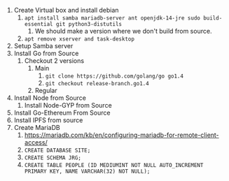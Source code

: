 1. Create Virtual box and install debian
   1. `apt install samba mariadb-server ant openjdk-14-jre sudo build-essential git python3-distutils`
      1. We should make a version where we don't build from source.
   1. `apt remove xserver and task-desktop`
1. Setup Samba server
1. Install Go from Source
   1. Checkout 2 versions
       1. Main 
           1. `git clone https://github.com/golang/go go1.4`
           1. `git checkout release-branch.go1.4`
       1. Regular    
1. Install Node from Source
   1. Install Node-GYP from Source
1. Install Go-Ethereum From Source
1. Install IPFS from source   
1. Create MariaDB 
   1. https://mariadb.com/kb/en/configuring-mariadb-for-remote-client-access/
   1. `CREATE DATABASE SITE;`
   1. `CREATE SCHEMA JRG;`
   1. `CREATE TABLE PEOPLE (ID MEDIUMINT NOT NULL AUTO_INCREMENT PRIMARY KEY, NAME VARCHAR(32) NOT NULL);`